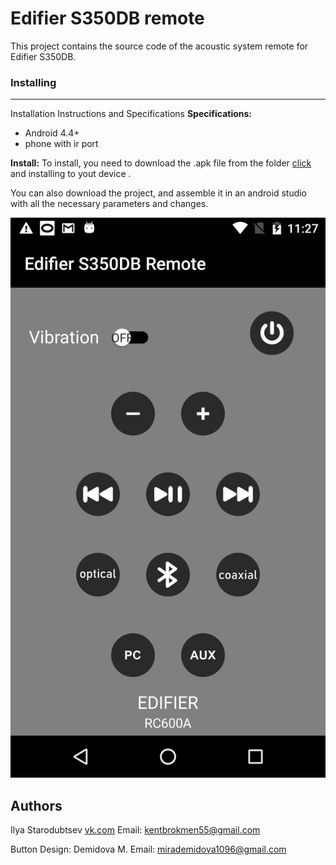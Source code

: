 # Edifier S350DB remote
This project contains the source code of the acoustic system remote for Edifier S350DB.

### Installing
---
Installation Instructions and Specifications
**Specifications:**
* Android 4.4+
* phone with ir port

**Install:**
To install, you need to download the .apk file from the folder [click](https://github.com/wikipedia555/S350DB/raw/master/s350db.apk) and installing to yout device .

You can also download the project, and assemble it in an android studio with all the necessary parameters and changes.


![Screenshot app](https://raw.githubusercontent.com/wikipedia555/S350DB/master/Screenshot.png)

## Authors
Ilya Starodubtsev [vk.com](https://vk.com/id19640082)  Email: kentbrokmen55@gmail.com

Button Design:
Demidova M. Email: mirademidova1096@gmail.com

